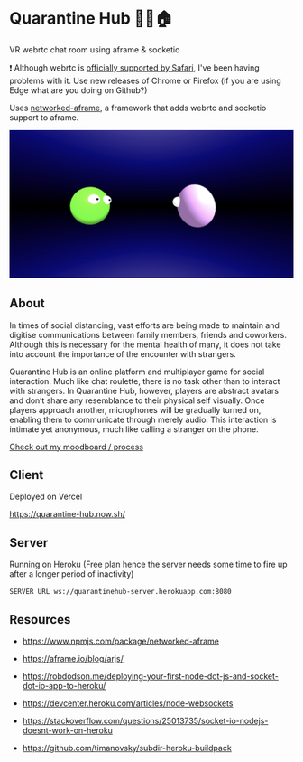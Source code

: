 # Quarantine Hub 🦠😷🏠

VR webrtc chat room using aframe & socketio

❗ Although webrtc is [officially supported by Safari](https://caniuse.com/#search=webrtc), I've been having problems with it. Use new releases of Chrome or Firefox (if you are using Edge what are you doing on Github?)

Uses [networked-aframe](https://www.npmjs.com/package/networked-aframe), a framework that adds webrtc and socketio support to aframe.

![Image](./screenshot.png)

## About

In times of social distancing, vast efforts are being made to maintain and digitise communications between family members, friends and coworkers. Although this is necessary for the mental health of many, it does not take into account the importance of the encounter with strangers.

Quarantine Hub is an online platform and multiplayer game for social interaction. Much like chat roulette, there is no task other than to interact with strangers. In Quarantine Hub, however, players are abstract avatars and don’t share any resemblance to their physical self visually. Once players approach another, microphones will be gradually turned on, enabling them to communicate through merely audio. This interaction is intimate yet anonymous, much like calling a stranger on the phone.

[Check out my moodboard / process](https://www.sketch.com/s/7355a5e3-0e16-4dbc-86ee-561aff6f72e4)

## Client

Deployed on Vercel

https://quarantine-hub.now.sh/

## Server

Running on Heroku (Free plan hence the server needs some time to fire up after a longer period of inactivity)

```
SERVER URL ws://quarantinehub-server.herokuapp.com:8080
```

## Resources

- https://www.npmjs.com/package/networked-aframe
- https://aframe.io/blog/arjs/

- https://robdodson.me/deploying-your-first-node-dot-js-and-socket-dot-io-app-to-heroku/
- https://devcenter.heroku.com/articles/node-websockets
- https://stackoverflow.com/questions/25013735/socket-io-nodejs-doesnt-work-on-heroku
- https://github.com/timanovsky/subdir-heroku-buildpack
